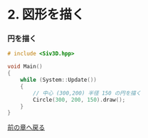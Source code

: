 ﻿# 2. 図形を描く

### 円を描く

```cpp
# include <Siv3D.hpp>

void Main()
{
	while (System::Update())
	{
		// 中心 (300,200) 半径 150 の円を描く
		Circle(300, 200, 150).draw();
	}
}
```

[前の章へ戻る](Getting-started-with-siv3d.md)
